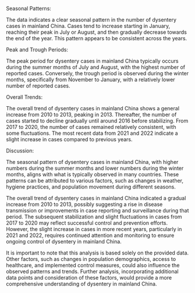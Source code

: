 Seasonal Patterns: 

The data indicates a clear seasonal pattern in the number of dysentery cases in mainland China. Cases tend to increase starting in January, reaching their peak in July or August, and then gradually decrease towards the end of the year. This pattern appears to be consistent across the years.

Peak and Trough Periods:

The peak period for dysentery cases in mainland China typically occurs during the summer months of July and August, with the highest number of reported cases. Conversely, the trough period is observed during the winter months, specifically from November to January, with a relatively lower number of reported cases.

Overall Trends:

The overall trend of dysentery cases in mainland China shows a general increase from 2010 to 2013, peaking in 2013. Thereafter, the number of cases started to decline gradually until around 2016 before stabilizing. From 2017 to 2020, the number of cases remained relatively consistent, with some fluctuations. The most recent data from 2021 and 2022 indicate a slight increase in cases compared to previous years.

Discussion:

The seasonal pattern of dysentery cases in mainland China, with higher numbers during the summer months and lower numbers during the winter months, aligns with what is typically observed in many countries. These patterns can be attributed to various factors, such as changes in weather, hygiene practices, and population movement during different seasons.

The overall trend of dysentery cases in mainland China indicated a gradual increase from 2010 to 2013, possibly suggesting a rise in disease transmission or improvements in case reporting and surveillance during that period. The subsequent stabilization and slight fluctuations in cases from 2017 to 2020 may reflect successful control and prevention efforts. However, the slight increase in cases in more recent years, particularly in 2021 and 2022, requires continued attention and monitoring to ensure ongoing control of dysentery in mainland China.

It is important to note that this analysis is based solely on the provided data. Other factors, such as changes in population demographics, access to healthcare, and implemented control measures, could also influence the observed patterns and trends. Further analysis, incorporating additional data points and consideration of these factors, would provide a more comprehensive understanding of dysentery in mainland China.